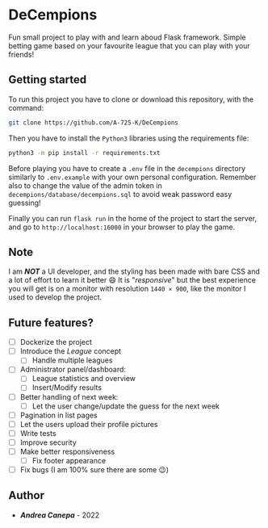 # DeCempions
Fun small project to play with and learn aboud Flask framework. Simple betting game based on your favourite league that you can play with your friends!

## Getting started
To run this project you have to clone or download this repository, with the command:
```bash
git clone https://github.com/A-725-K/DeCempions
```
Then you have to install the `Python3` libraries using the requirements file:
```bash
python3 -m pip install -r requirements.txt
```
Before playing you have to create a `.env` file in the `decempions` directory similarly to `.env.example` with your own personal configuration. Remember also to change the value of the admin token in `decempions/database/decempions.sql` to avoid weak password easy guessing!

Finally you can run `flask run` in the home of the project to start the server, and go to `http://localhost:16000` in your browser to play the game.

## Note
I am ***NOT*** a UI developer, and the styling has been made with bare CSS and a lot of effort to learn it better :smile: It is "*responsive*" but the best experience you will get is on a monitor with resolution `1440 × 900`, like the monitor I used to develop the project.

## Future features?
- [ ] Dockerize the project
- [ ] Introduce the *League* concept
  - [ ] Handle multiple leagues
- [ ] Administrator panel/dashboard:
  - [ ] League statistics and overview
  - [ ] Insert/Modify results
- [ ] Better handling of next week:
  - [ ] Let the user change/update the guess for the next week
- [ ] Pagination in list pages
- [ ] Let the users upload their profile pictures
- [ ] Write tests
- [ ] Improve security
- [ ] Make better responsiveness
  - [ ] Fix footer appearance
- [ ] Fix bugs (I am 100% sure there are some :wink:)

## Author

* ***Andrea Canepa*** - 2022
